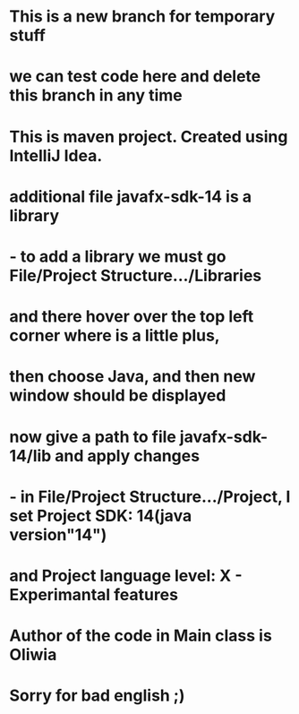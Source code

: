 # This is a new branch for temporary stuff 
# we can test code here and delete this branch in any time
# 
# This is maven project. Created using IntelliJ Idea.
# additional file javafx-sdk-14 is a library
# 	- to add a library we must go File/Project Structure.../Libraries
# 	  and there hover over the top left corner where is a little plus, 
#	  then choose Java, and then new window should be displayed 
# 	  now give a path to file javafx-sdk-14/lib and apply changes
#	- in File/Project Structure.../Project, I set Project SDK: 14(java version"14") 
#	  and Project language level: X - Experimantal features
#
#
# Author of the code in Main class is Oliwia
# Sorry for bad english ;)

